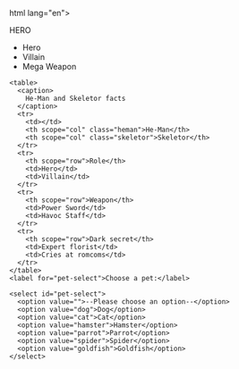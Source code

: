html lang="en">
  <head>
    <meta charset="UTF-8" />
    <meta name="viewport" content="width=device-width, initial-scale=1.0" />
    <title>HTML Elements</title>
    <link rel="stylesheet" href="style.css" />
  </head>

  <body>
    <p>HERO</p>
    <ul>
      <li><data value="398">Hero</data></li>
      <li><data value="399">Villain</data></li>
      <li><data value="400">Mega Weapon</data></li>
    </ul>

    <table>
      <caption>
        He-Man and Skeletor facts
      </caption>
      <tr>
        <td></td>
        <th scope="col" class="heman">He-Man</th>
        <th scope="col" class="skeletor">Skeletor</th>
      </tr>
      <tr>
        <th scope="row">Role</th>
        <td>Hero</td>
        <td>Villain</td>
      </tr>
      <tr>
        <th scope="row">Weapon</th>
        <td>Power Sword</td>
        <td>Havoc Staff</td>
      </tr>
      <tr>
        <th scope="row">Dark secret</th>
        <td>Expert florist</td>
        <td>Cries at romcoms</td>
      </tr>
    </table>
    <label for="pet-select">Choose a pet:</label>

    <select id="pet-select">
      <option value="">--Please choose an option--</option>
      <option value="dog">Dog</option>
      <option value="cat">Cat</option>
      <option value="hamster">Hamster</option>
      <option value="parrot">Parrot</option>
      <option value="spider">Spider</option>
      <option value="goldfish">Goldfish</option>
    </select>
  </body>
</html>
